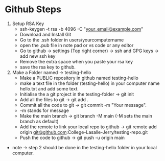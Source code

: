 # Github Steps

1. Setup RSA Key
   -  ssh-keygen -t rsa -b 4096 -C "your_email@example.com"
   -  Download and Install Git
   -  Go to the .ssh folder in users/yourcomputername
   -  open the .pub file in note pad or vs code or any editor
   -  Go to github -> settings (Top right corner) -> ssh and GPG keys -> add new ssh key
   -  Remove the extra space when you paste your rsa key
   -  save the rsa key to github.
2. Make a Folder named -> testing-hello
   - Make a PUBLIC repository in github named testing-hello
   - make a text file in the folder (testing-hello) in your computer name hello.txt and add some text.
   - Initialise the a git project in the testing-folder -> git init
   - Add all the files to git -> git add .
   - Commit all the code to git -> git commit -m "Your message".
   - -m stands for message
   - Make the main branch -> git branch -M main (-M sets the main branch as default)
   - Add the remote to link your local repo to github -> git remote add origin git@github.com:College-Lasalle-Jerry/testing-repo.git
   - Push the code to github -> git push -u origin main

- note -> step 2 should be done in the testing-hello folder in your local computer.